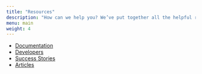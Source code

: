 ```yaml
---
title: "Resources"
description: "How can we help you? We’ve put together all the helpful resources and information we think you’ll need to streamline your workflow. Still have questions? Please contact us, we’d love to answer them."
menu: main
weight: 4
---
```

- [Documentation](/documentation)
- [Developers](/developers)
- [Success Stories](/case-studies)
- [Articles](/articles)